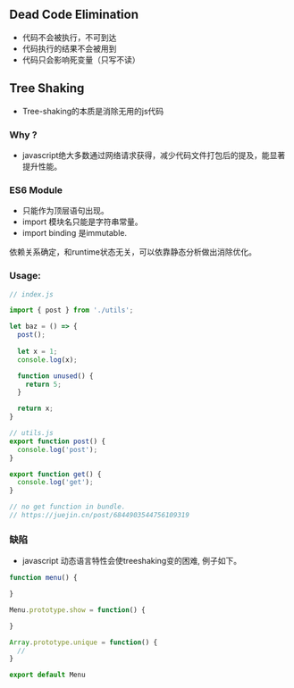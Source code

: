 ## Dead Code Elimination
- 代码不会被执行，不可到达
- 代码执行的结果不会被用到
- 代码只会影响死变量（只写不读）

## Tree Shaking
- Tree-shaking的本质是消除无用的js代码

### Why ? 
- javascript绝大多数通过网络请求获得，减少代码文件打包后的提及，能显著提升性能。
  
### ES6 Module
- 只能作为顶层语句出现。
- import 模块名只能是字符串常量。
- import binding 是immutable.

依赖关系确定，和runtime状态无关，可以依靠静态分析做出消除优化。


### Usage:
```javascript
// index.js

import { post } from './utils';

let baz = () => {
  post();
  
  let x = 1; 
  console.log(x);

  function unused() {
    return 5;
  }

  return x;
}

// utils.js
export function post() {
  console.log('post');
}

export function get() {
  console.log('get');
}

// no get function in bundle.
// https://juejin.cn/post/6844903544756109319
```
### 缺陷
- javascript 动态语言特性会使treeshaking变的困难, 例子如下。
  
```javascript
function menu() {

}

Menu.prototype.show = function() {

}

Array.prototype.unique = function() {
  //
}

export default Menu
```
